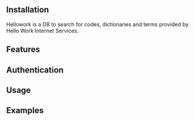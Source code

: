 ## Installation

Hellowork is a DB to search for codes, dictionaries and terms provided by Hello Work Internet Services.

## Features
## Authentication
## Usage
## Examples
